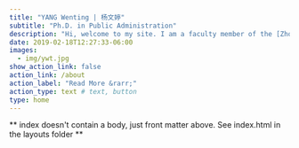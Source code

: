 ```yaml
---
title: "YANG Wenting | 杨文婷"
subtitle: "Ph.D. in Public Administration"
description: "Hi, welcome to my site. I am a faculty member of the [Zhou Enlai School of Government](https://zsg.nankai.edu.cn/), [Nankai University](https://en.nankai.edu.cn/). My official website is here. <br>My research interests include **government transparency, digital governance, and coproduction**. <br>I obtained my Ph.D. in public administration at the [School of International and Public Affairs](https://en.sipa.sjtu.edu.cn/), [Shanghai Jiao Tong University](https://en.sjtu.edu.cn/). I am extraordinarily honored and grateful to have Professor Bo Fan as my adviser. He had been a pillar of support and guidance in my academic journey."  
date: 2019-02-18T12:27:33-06:00
images:
  - img/ywt.jpg
show_action_link: false
action_link: /about
action_label: "Read More &rarr;"
action_type: text # text, button
type: home
---
```


** index doesn't contain a body, just front matter above.
See index.html in the layouts folder **
